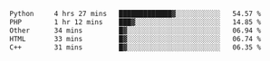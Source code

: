 <!--START_SECTION:waka-->

```txt
Python     4 hrs 27 mins   █████████████▓░░░░░░░░░░░   54.57 %
PHP        1 hr 12 mins    ███▓░░░░░░░░░░░░░░░░░░░░░   14.85 %
Other      34 mins         █▓░░░░░░░░░░░░░░░░░░░░░░░   06.94 %
HTML       33 mins         █▓░░░░░░░░░░░░░░░░░░░░░░░   06.74 %
C++        31 mins         █▓░░░░░░░░░░░░░░░░░░░░░░░   06.35 %
```

<!--END_SECTION:waka-->
